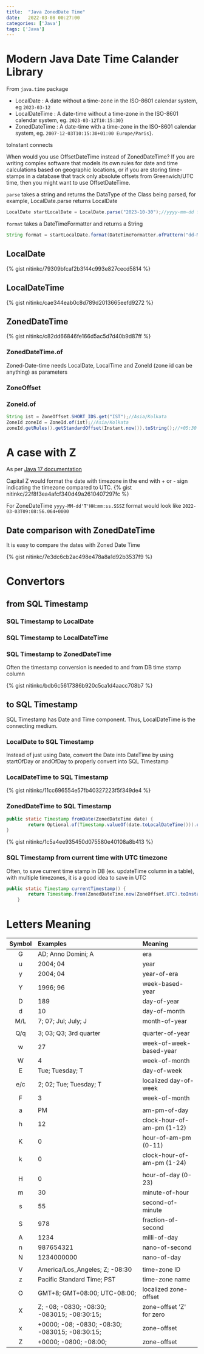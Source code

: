 ```yaml
---
title:  "Java ZonedDate Time"
date:   2022-03-08 00:27:00
categories: ['Java']
tags: ['Java']
---
```


# Modern Java Date Time Calander Library

From `java.time` package

* LocalDate     : A date without a time-zone in the ISO-8601 calendar system, eg `2023-03-12`
* LocalDateTime : A date-time without a time-zone in the ISO-8601 calendar system, eg. `2023-03-12T10:15:30}`
* ZonedDateTime : A date-time with a time-zone in the ISO-8601 calendar system, eg. `2007-12-03T10:15:30+01:00 Europe/Paris}`.

toInstant connects

When would you use OffsetDateTime instead of ZonedDateTime? If you are writing complex software that models its own rules for date and time calculations based on geographic locations, or if you are storing time-stamps in a database that track only absolute offsets from Greenwich/UTC time, then you might want to use OffsetDateTime.


`parse` takes a string and returns the DataType of the Class being parsed, for example, LocalDate.parse returns LocalDate
```java
LocalDate startLocalDate = LocalDate.parse("2023-10-30");//yyyy-mm-dd format by default
```

`format` takes a DateTimeFormatter and returns a String
```java
String format = startLocalDate.format(DateTimeFormatter.ofPattern("dd-MMM-YYYY"));
```

## LocalDate
{% gist nitinkc/79309bfcaf2b3f44c993e827cecd5814 %}


## LocalDateTime
{% gist nitinkc/cae344eab0c8d789d2013665eefd9272 %}

## ZonedDateTime
{% gist nitinkc/c82dd66846fe166d5ac5d7d40b9d87ff %}

### ZonedDateTime.of

Zoned-Date-time needs LocalDate, LocalTime and ZoneId (zone id can be anything) as parameters

### ZoneOffset


### ZoneId.of

```java
String ist = ZoneOffset.SHORT_IDS.get("IST");//Asia/Kolkata
ZoneId zoneId = ZoneId.of(ist);//Asia/Kolkata
zoneId.getRules().getStandardOffset(Instant.now()).toString();//+05:30
```

# A case with Z
As per [Java 17 documentation](https://docs.oracle.com/en/java/javase/17/docs/api/java.base/java/text/SimpleDateFormat.html)

Capital Z would format the date with timezone in the end with + or - sign indicating the timezone compared to UTC. 
{% gist nitinkc/22f8f3ea4afcf340d49a2610407297fc %}

For ZoneDateTime 
`yyyy-MM-dd'T'HH:mm:ss.SSSZ` format would look like `2022-03-03T09:08:56.064+0000`  


## Date comparison with ZonedDateTime 
It is easy to compare the dates with Zoned Date Time

{% gist nitinkc/7e3dc6cb2ac498e478a8a1d92b3537f9 %}

# Convertors

## from SQL Timestamp

### SQL Timestamp to LocalDate

### SQL Timestamp to LocalDateTime

### SQL Timestamp to ZonedDateTime 

Often the timestamp conversion is needed to and from DB time stamp column

{% gist nitinkc/bdb6c5617386b920c5ca1d4aacc708b7 %}


## to SQL Timestamp

SQL Timestamp has Date and Time component. Thus, LocalDateTime is the connecting medium.

### LocalDate to SQL Timestamp
Instead of just using Date, convert the Date into DateTime by using startOfDay or andOfDay to properly 
convert into SQL Timestamp

### LocalDateTime to SQL Timestamp

{% gist nitinkc/11cc696554e57fb40327223f5f349de4 %}


### ZonedDateTime to SQL Timestamp

```java
public static Timestamp fromDate(ZonedDateTime date) {
        return Optional.of(Timestamp.valueOf(date.toLocalDateTime())).orElse(null);
}
```

{% gist nitinkc/1c5a4ee935450d075580e40108a8b413 %}


### SQL Timestamp from current time with UTC timezone 

Often, to save current time stamp in DB (ex. updateTime column in a table), with multiple timezones, it is a good idea to save in UTC 
```java
public static Timestamp currentTimestamp() {
        return Timestamp.from(ZonedDateTime.now(ZoneOffset.UTC).toInstant());
    }
```

# Letters Meaning

| Symbol | Examples                                       | Meaning                    |
|:------:|:-----------------------------------------------|:---------------------------|
|   G    | AD; Anno Domini; A                             | era                        |
|   u    | 2004; 04                                       | year                       |
|   y    | 2004; 04                                       | year-of-era                |
|   Y    | 1996; 96                                       | week-based-year            |
|   D    | 189                                            | day-of-year                |
|   d    | 10                                             | day-of-month               |
|  M/L   | 7; 07; Jul; July; J                            | month-of-year              |
|        |                                                |                            |
|  Q/q   | 3; 03; Q3; 3rd quarter                         | quarter-of-year            |
|   w    | 27                                             | week-of-week-based-year    |
|   W    | 4                                              | week-of-month              |
|   E    | Tue; Tuesday; T                                | day-of-week                |
|  e/c   | 2; 02; Tue; Tuesday; T                         | localized day-of-week      |
|   F    | 3                                              | week-of-month              |
|        |                                                |                            |
|   a    | PM                                             | am-pm-of-day               |
|   h    | 12                                             | clock-hour-of-am-pm (1-12) |
|   K    | 0                                              | hour-of-am-pm (0-11)       |
|   k    | 0                                              | clock-hour-of-am-pm (1-24) |
|        |                                                |                            |
|   H    | 0                                              | hour-of-day (0-23)         |
|   m    | 30                                             | minute-of-hour             |
|   s    | 55                                             | second-of-minute           |
|   S    | 978                                            | fraction-of-second         |
|   A    | 1234                                           | milli-of-day               |
|   n    | 987654321                                      | nano-of-second             |
|   N    | 1234000000                                     | nano-of-day                |
|        |                                                |                            |
|   V    | America/Los_Angeles; Z; -08:30                 | time-zone ID               |
|   z    | Pacific Standard Time; PST                     | time-zone name             |
|   O    | GMT+8; GMT+08:00; UTC-08:00;                   | localized zone-offset      |
|   X    | Z; -08; -0830; -08:30; -083015; -08:30:15;     | zone-offset 'Z' for zero   |
|   x    | +0000; -08; -0830; -08:30; -083015; -08:30:15; | zone-offset                |
|   Z    | +0000; -0800; -08:00;                          | zone-offset                |
